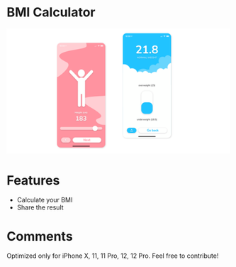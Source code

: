 # BMI Calculator

![](https://github.com/wojtekoziol/bmi_calculator/blob/master/screenshots/app-showcase.png)

# Features
- Calculate your BMI
- Share the result

# Comments
Optimized only for iPhone X, 11, 11 Pro, 12, 12 Pro. Feel free to contribute!
